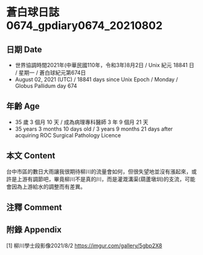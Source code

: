 [_metadata_:encoding]: - "utf-8"
[_metadata_:language]: - "zh-Hant-TW"
[_metadata_:fileformat]: - "markdown"
[_metadata_:MIME_type]: - "text/plain"
[_metadata_:markdown_version]: - "commonmark version 0.30"
[_metadata_:markdown_spec]: - "https://spec.commonmark.org/0.30/"

# 蒼白球日誌0674_gpdiary0674_20210802 #

## 日期 Date ##

* 世界協調時間2021年(中華民國110年，令和3年)8月2日 / Unix 紀元 18841 日 / 星期一 / 蒼白球紀元第674日
* August 02, 2021 (UTC) / 18841 days since Unix Epoch / Monday / Globus Pallidum day 674

## 年齡 Age ##

* 35 歲 3 個月 10 天 / 成為病理專科醫師 3 年 9 個月 21 天
* 35 years 3 months 10 days old / 3 years 9 months 21 days after acquiring ROC Surgical Pathology Licence

## 本文 Content ##

台中市區的數日大雨讓我很期待柳川的流量會如何，但很失望地並沒有漲起來，或許是上游有調節吧，畢竟柳川不是真的川，而是灌溉溝渠(葫蘆墩圳)的支流，可能會因為上游給水的調整而有差異。

## 注釋 Comment ##


## 附錄 Appendix ##
[1] 柳川學士段影像2021/8/2 https://imgur.com/gallery/5gbp2X8
